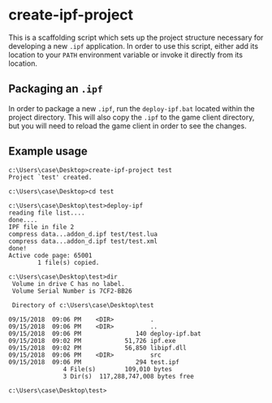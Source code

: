 create-ipf-project
==================

This is a scaffolding script which sets up the project structure necessary for developing a new `.ipf` application. In order to use this script, either add its location to your `PATH` environment variable or invoke it directly from its location.

Packaging an `.ipf`
------------------
In order to package a new `.ipf`, run the `deploy-ipf.bat` located within the project directory. This will also copy the `.ipf` to the game client directory, but you will need to reload the game client in order to see the changes.

Example usage
-------------

```
c:\Users\case\Desktop>create-ipf-project test
Project `test' created.

c:\Users\case\Desktop>cd test

c:\Users\case\Desktop\test>deploy-ipf
reading file list....
done....
IPF file in file 2
compress data...addon_d.ipf test/test.lua
compress data...addon_d.ipf test/test.xml
done!
Active code page: 65001
        1 file(s) copied.

c:\Users\case\Desktop\test>dir
 Volume in drive C has no label.
 Volume Serial Number is 7CF2-BB26

 Directory of c:\Users\case\Desktop\test

09/15/2018  09:06 PM    <DIR>          .
09/15/2018  09:06 PM    <DIR>          ..
09/15/2018  09:06 PM               140 deploy-ipf.bat
09/15/2018  09:02 PM            51,726 ipf.exe
09/15/2018  09:02 PM            56,850 libipf.dll
09/15/2018  09:06 PM    <DIR>          src
09/15/2018  09:06 PM               294 test.ipf
               4 File(s)        109,010 bytes
               3 Dir(s)  117,288,747,008 bytes free

c:\Users\case\Desktop\test>
```